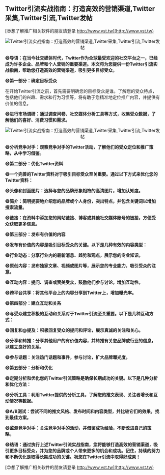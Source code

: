 ## **Twitter引流实战指南：打造高效的营销渠道,Twitter采集,Twitter引流,Twitter发帖**

[😍想了解推广相关软件的朋友请登录 http://www.vst.tw](http://www.vst.tw)

 <center><img src="https://vst.tw/MP4/tuiguang/png/3.png" alt="Twitter引流实战指南：打造高效的营销渠道,Twitter采集,Twitter引流,Twitter发帖"></center>

**😄导语：在当今社交媒体时代，Twitter作为全球最受欢迎的社交平台之一，已经成为许多企业、品牌和个人营销的重要渠道。本文将为您提供一份Twitter引流实战指南，帮助您打造高效的营销渠道，吸引更多目标受众。**

**😄第一部分：确定目标受众**

在开始Twitter引流之前，首先需要明确您的目标受众是谁。了解您的受众特点，包括他们的兴趣、需求和行为习惯等，将有助于您精准地定位推广内容，并提供有价值的信息。

**😄进行市场调研：通过调查问卷、社交媒体分析工具等方式，收集受众数据，了解他们的喜好、消费习惯和需求。**

 <center><img src="https://vst.tw/MP4/tuiguang/png/0.png" alt="Twitter引流实战指南：打造高效的营销渠道,Twitter采集,Twitter引流,Twitter发帖"></center>

**😄分析竞争对手：观察竞争对手的Twitter活动，了解他们的受众定位和推广策略，从中学习借鉴。**

**😄第二部分：优化Twitter资料**

**😄一个完善的Twitter资料对于吸引目标受众至关重要。通过以下方式来优化您的Twitter资料：**

**😄头像和封面图片：选择与您的品牌形象相符的高清图片，增加认知度。**

**😄简介：简明扼要地介绍您的品牌或个人身份，突出特点，并包含关键词以增加搜索流量。**

**😄链接：在资料中添加您的网站链接、博客或其他社交媒体账号的链接，方便受众获取更多信息。**

**😄第三部分：发布有价值的内容**

**😄发布有价值的内容是吸引目标受众的关键。以下是几种有效的内容类型：**

**😄行业动态：分享行业内的最新消息、趋势和观点，展示您的专业知识。**

**😄原创内容：发布独家文章、视频或图片等，展示您的专业能力，吸引受众的注意。**

**😄互动内容：提问、调查或赞美受众，鼓励他们参与讨论，增加互动性。**

**😄跨平台共享：将其他平台上的内容分享到Twitter上，增加曝光率。**

**😄第四部分：建立互动和关系**

**😄与受众建立积极的互动和关系对于Twitter引流至关重要。以下是几种互动方式：**

**😄回复和@提及：积极回复受众的提问和评论，展示真诚的关注和关心。**

**😄分享和转推：分享其他用户的有价值内容，并转推有关您品牌或行业的信息，以建立良好的关系。**

**😄参与话题：关注热门话题和事件，参与讨论，扩大品牌曝光度。**

**😄第五部分：分析和优化**

**😄定期分析和优化您的Twitter引流策略是确保长期成功的关键。以下是几种分析和优化方法：**

**😄分析工具：利用Twitter提供的分析工具，了解您的推文表现、关注者增长和互动情况等数据。**

**😄A/B测试：尝试不同的推文风格、发布时间和内容类型，并比较它们的效果，找到最佳方案。**

**😄监测竞争对手：关注竞争对手的活动，并借鉴成功经验，不断改进自己的策略。**

**😄结语：通过执行上述Twitter引流实战指南，您将能够打造高效的营销渠道，吸引更多目标受众，并为您的品牌或个人带来更多的机会和成功。记住，持续的努力和不断优化是取得长期成功的关键。祝您在Twitter引流中取得好成果！**

[😍想了解推广相关软件的朋友请登录 http://www.vst.tw](http://www.vst.tw)



